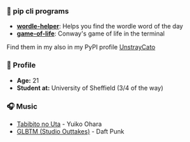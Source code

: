 ### 🐍 pip cli programs

* [**wordle-helper**](https://github.com/Parzival1918/WordleHelper): Helps you find the wordle word of the day
* [**game-of-life**](https://github.com/Parzival1918/Conway-GameOfLife): Conway's game of life in the terminal

Find them in my also in my PyPI profile [UnstrayCato](https://pypi.org/user/UnstrayCato/)

### 🧑 Profile

* **Age:** 21
* **Student at:** University of Sheffield (3/4 of the way)

### 🎧 Music

* [Tabibito no Uta](https://www.youtube.com/watch?v=QG8UZUahRbI) - Yuiko Ohara
* [GLBTM (Studio Outtakes)](https://www.youtube.com/watch?v=YiZfLvLU5Jc) - Daft Punk

<!--
**Parzival1918/Parzival1918** is a ✨ _special_ ✨ repository because its `README.md` (this file) appears on your GitHub profile.

Here are some ideas to get you started:

- 🔭 I’m currently working on ...
- 🌱 I’m currently learning ...
- 👯 I’m looking to collaborate on ...
- 🤔 I’m looking for help with ...
- 💬 Ask me about ...
- 📫 How to reach me: ...
- 😄 Pronouns: ...
- ⚡ Fun fact: ...
-->
